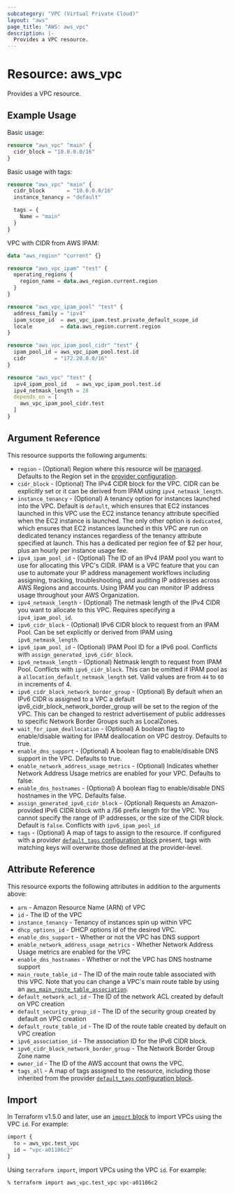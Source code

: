 ```yaml
---
subcategory: "VPC (Virtual Private Cloud)"
layout: "aws"
page_title: "AWS: aws_vpc"
description: |-
  Provides a VPC resource.
---
```


# Resource: aws_vpc

Provides a VPC resource.

## Example Usage

Basic usage:

```terraform
resource "aws_vpc" "main" {
  cidr_block = "10.0.0.0/16"
}
```

Basic usage with tags:

```terraform
resource "aws_vpc" "main" {
  cidr_block       = "10.0.0.0/16"
  instance_tenancy = "default"

  tags = {
    Name = "main"
  }
}
```

VPC with CIDR from AWS IPAM:

```terraform
data "aws_region" "current" {}

resource "aws_vpc_ipam" "test" {
  operating_regions {
    region_name = data.aws_region.current.region
  }
}

resource "aws_vpc_ipam_pool" "test" {
  address_family = "ipv4"
  ipam_scope_id  = aws_vpc_ipam.test.private_default_scope_id
  locale         = data.aws_region.current.region
}

resource "aws_vpc_ipam_pool_cidr" "test" {
  ipam_pool_id = aws_vpc_ipam_pool.test.id
  cidr         = "172.20.0.0/16"
}

resource "aws_vpc" "test" {
  ipv4_ipam_pool_id   = aws_vpc_ipam_pool.test.id
  ipv4_netmask_length = 28
  depends_on = [
    aws_vpc_ipam_pool_cidr.test
  ]
}
```

## Argument Reference

This resource supports the following arguments:

* `region` - (Optional) Region where this resource will be [managed](https://docs.aws.amazon.com/general/latest/gr/rande.html#regional-endpoints). Defaults to the Region set in the [provider configuration](https://registry.terraform.io/providers/hashicorp/aws/latest/docs#aws-configuration-reference).
* `cidr_block` - (Optional) The IPv4 CIDR block for the VPC. CIDR can be explicitly set or it can be derived from IPAM using `ipv4_netmask_length`.
* `instance_tenancy` - (Optional) A tenancy option for instances launched into the VPC. Default is `default`, which ensures that EC2 instances launched in this VPC use the EC2 instance tenancy attribute specified when the EC2 instance is launched. The only other option is `dedicated`, which ensures that EC2 instances launched in this VPC are run on dedicated tenancy instances regardless of the tenancy attribute specified at launch. This has a dedicated per region fee of $2 per hour, plus an hourly per instance usage fee.
* `ipv4_ipam_pool_id` - (Optional) The ID of an IPv4 IPAM pool you want to use for allocating this VPC's CIDR. IPAM is a VPC feature that you can use to automate your IP address management workflows including assigning, tracking, troubleshooting, and auditing IP addresses across AWS Regions and accounts. Using IPAM you can monitor IP address usage throughout your AWS Organization.
* `ipv4_netmask_length` - (Optional) The netmask length of the IPv4 CIDR you want to allocate to this VPC. Requires specifying a `ipv4_ipam_pool_id`.
* `ipv6_cidr_block` - (Optional) IPv6 CIDR block to request from an IPAM Pool. Can be set explicitly or derived from IPAM using `ipv6_netmask_length`.
* `ipv6_ipam_pool_id` - (Optional) IPAM Pool ID for a IPv6 pool. Conflicts with `assign_generated_ipv6_cidr_block`.
* `ipv6_netmask_length` - (Optional) Netmask length to request from IPAM Pool. Conflicts with `ipv6_cidr_block`. This can be omitted if IPAM pool as a `allocation_default_netmask_length` set. Valid values are from `44` to `60` in increments of 4.
* `ipv6_cidr_block_network_border_group` - (Optional) By default when an IPv6 CIDR is assigned to a VPC a default ipv6_cidr_block_network_border_group will be set to the region of the VPC. This can be changed to restrict advertisement of public addresses to specific Network Border Groups such as LocalZones.
* `wait_for_ipam_deallocation` - (Optional) A boolean flag to enable/disable waiting for IPAM deallocation on VPC destroy. Defaults to true.
* `enable_dns_support` - (Optional) A boolean flag to enable/disable DNS support in the VPC. Defaults to true.
* `enable_network_address_usage_metrics` - (Optional) Indicates whether Network Address Usage metrics are enabled for your VPC. Defaults to false.
* `enable_dns_hostnames` - (Optional) A boolean flag to enable/disable DNS hostnames in the VPC. Defaults false.
* `assign_generated_ipv6_cidr_block` - (Optional) Requests an Amazon-provided IPv6 CIDR block with a /56 prefix length for the VPC. You cannot specify the range of IP addresses, or the size of the CIDR block. Default is `false`. Conflicts with `ipv6_ipam_pool_id`
* `tags` - (Optional) A map of tags to assign to the resource. If configured with a provider [`default_tags` configuration block](https://registry.terraform.io/providers/hashicorp/aws/latest/docs#default_tags-configuration-block) present, tags with matching keys will overwrite those defined at the provider-level.

## Attribute Reference

This resource exports the following attributes in addition to the arguments above:

* `arn` - Amazon Resource Name (ARN) of VPC
* `id` - The ID of the VPC
* `instance_tenancy` - Tenancy of instances spin up within VPC
* `dhcp_options_id` - DHCP options id of the desired VPC.
* `enable_dns_support` - Whether or not the VPC has DNS support
* `enable_network_address_usage_metrics` - Whether Network Address Usage metrics are enabled for the VPC
* `enable_dns_hostnames` - Whether or not the VPC has DNS hostname support
* `main_route_table_id` - The ID of the main route table associated with
     this VPC. Note that you can change a VPC's main route table by using an
     [`aws_main_route_table_association`](/docs/providers/aws/r/main_route_table_association.html).
* `default_network_acl_id` - The ID of the network ACL created by default on VPC creation
* `default_security_group_id` - The ID of the security group created by default on VPC creation
* `default_route_table_id` - The ID of the route table created by default on VPC creation
* `ipv6_association_id` - The association ID for the IPv6 CIDR block.
* `ipv6_cidr_block_network_border_group` - The Network Border Group Zone name
* `owner_id` - The ID of the AWS account that owns the VPC.
* `tags_all` - A map of tags assigned to the resource, including those inherited from the provider [`default_tags` configuration block](https://registry.terraform.io/providers/hashicorp/aws/latest/docs#default_tags-configuration-block).

## Import

In Terraform v1.5.0 and later, use an [`import` block](https://developer.hashicorp.com/terraform/language/import) to import VPCs using the VPC `id`. For example:

```terraform
import {
  to = aws_vpc.test_vpc
  id = "vpc-a01106c2"
}
```

Using `terraform import`, import VPCs using the VPC `id`. For example:

```console
% terraform import aws_vpc.test_vpc vpc-a01106c2
```
